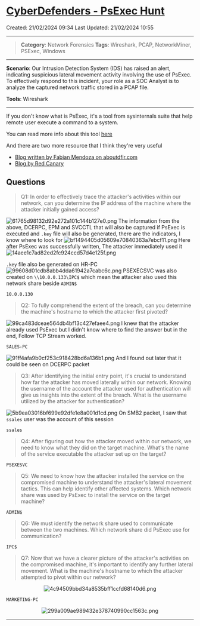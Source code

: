 # [CyberDefenders - PsExec Hunt](https://cyberdefenders.org/blueteam-ctf-challenges/psexec-hunt/)
Created: 21/02/2024 09:34
Last Updated: 21/02/2024 10:55
* * *
>**Category**: Network Forensics
>**Tags**: Wireshark, PCAP, NetworkMiner, PSExec, Windows
* * *
**Scenario**:
Our Intrusion Detection System (IDS) has raised an alert, indicating suspicious lateral movement activity involving the use of PsExec. To effectively respond to this incident, your role as a SOC Analyst is to analyze the captured network traffic stored in a PCAP file.

**Tools**: Wireshark
* * *
If you don't know what is PsExec, it's a tool from sysinternals suite that help remote user execute a command to a system.

You can read more info about this tool [here](https://learn.microsoft.com/en-us/sysinternals/downloads/psexec)

And there are two more resource that I think they're very useful
- [Blog written by Fabian Mendoza on aboutdfir.com](https://aboutdfir.com/the-key-to-identify-psexec/) 
- [Blog by Red Canary](https://redcanary.com/blog/threat-hunting-psexec-lateral-movement/)

## Questions
> Q1: In order to effectively trace the attacker's activities within our network, can you determine the IP address of the machine where the attacker initially gained access?

![61765d98132d92e272a101c144b127e0.png](../../_resources/61765d98132d92e272a101c144b127e0-1.png)
The information from the above, DCERPC, EPM and SVCCTL that will also be captured if PsExec is executed and `.key` file will also be generated, there are the indicators, I know where to look for
![bf1494405d05609e70840363a7ebcf11.png](../../_resources/bf1494405d05609e70840363a7ebcf11-1.png)
Here after PsExec was successfully written, The attacker immediately used it
![14aee1c7ad82ed2fc924ccd57d4e125f.png](../../_resources/14aee1c7ad82ed2fc924ccd57d4e125f-1.png)

`.key` file also be generated on HR-PC
![99608d01cdb8abb4dda61942a7cabc6c.png](../../_resources/99608d01cdb8abb4dda61942a7cabc6c-1.png)
PSEXECSVC was also created on `\\10.0.0.133\IPC$` which mean the attacker also used this network share beside `ADMIN$`

```
10.0.0.130
```

> Q2: To fully comprehend the extent of the breach, can you determine the machine's hostname to which the attacker first pivoted?

![99ca483dceae564db4bf13c427efaee4.png](../../_resources/99ca483dceae564db4bf13c427efaee4-1.png)
I knew that the attacker already used PsExec but I didn't know where to find the answer but in the end, Follow TCP Stream worked.
```
SALES-PC
```
![91ff4afa9b0cf253c918428bd6a136b1.png](../../_resources/91ff4afa9b0cf253c918428bd6a136b1-1.png)
And I found out later that it could be seen on DCERPC packet

> Q3: After identifying the initial entry point, it's crucial to understand how far the attacker has moved laterally within our network. Knowing the username of the account the attacker used for authentication will give us insights into the extent of the breach. What is the username utilized by the attacker for authentication?

![5b9ea03016bf699e92dfe1e8a001d1cd.png](../../_resources/5b9ea03016bf699e92dfe1e8a001d1cd-1.png)
On SMB2 packet, I saw that `ssales` user was the account of this session
```
ssales
```

> Q4: After figuring out how the attacker moved within our network, we need to know what they did on the target machine. What's the name of the service executable the attacker set up on the target?
```
PSEXESVC
```

> Q5: We need to know how the attacker installed the service on the compromised machine to understand the attacker's lateral movement tactics. This can help identify other affected systems. Which network share was used by PsExec to install the service on the target machine?
```
ADMIN$
```

> Q6: We must identify the network share used to communicate between the two machines. Which network share did PsExec use for communication?
```
IPC$
```

> Q7: Now that we have a clearer picture of the attacker's activities on the compromised machine, it's important to identify any further lateral movement. What is the machine's hostname to which the attacker attempted to pivot within our network?

<div align=center>

![4c94509bbd34a8535bff1ccfd68140d6.png](../../_resources/4c94509bbd34a8535bff1ccfd68140d6-1.png)
</div>

```
MARKETING-PC
```

<div align=center>

![299a009ae989432e378740990cc1563c.png](../../_resources/299a009ae989432e378740990cc1563c-1.png)
</div>

* * *